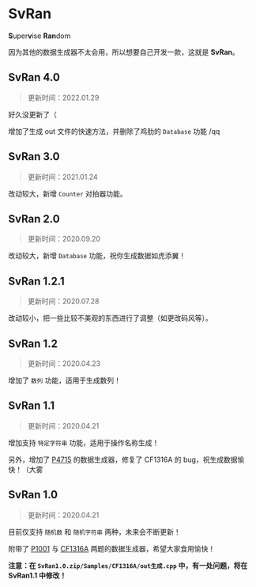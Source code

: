 # SvRan

**S**uper**v**ise **Ran**dom

因为其他的数据生成器不太会用，所以想要自己开发一款，这就是 **SvRan**。

## SvRan 4.0

>更新时间：2022.01.29

好久没更新了（

增加了生成 out 文件的快速方法，并删除了鸡肋的 `Database` 功能 /qq

## SvRan 3.0

>更新时间：2021.01.24

改动较大，新增 `Counter` 对拍器功能。

## SvRan 2.0

>更新时间：2020.09.20

改动较大，新增 `Database` 功能，祝你生成数据如虎添翼！

## SvRan 1.2.1

>更新时间：2020.07.28

改动较小，把一些比较不美观的东西进行了调整（如更改码风等）。

## SvRan 1.2

>更新时间：2020.04.23

增加了 `数列` 功能，适用于生成数列！

## SvRan 1.1

>更新时间：2020.04.21

增加支持 `特定字符串` 功能，适用于操作名称生成！

另外，增加了 [P4715](https://www.luogu.com.cn/problem/P4715) 的数据生成器，修复了 CF1316A 的 bug，祝生成数据愉快！（大雾

## SvRan 1.0

>更新时间：2020.04.21

目前仅支持 `随机数` 和 `随机字符串` 两种，未来会不断更新！

附带了 [P1001](https://www.luogu.com.cn/problem/P1001) 与 [CF1316A](https://codeforces.ml/problemset/problem/1316/A) 两题的数据生成器，希望大家食用愉快！

**注意：在 `SvRan1.0.zip/Samples/CF1316A/out生成.cpp` 中，有一处问题，将在 SvRan1.1 中修改！**
